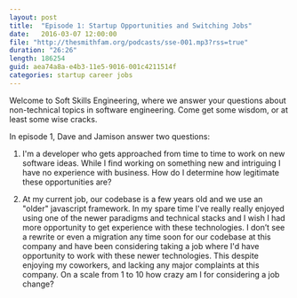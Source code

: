 ```yaml
---
layout: post
title:  "Episode 1: Startup Opportunities and Switching Jobs"
date:   2016-03-07 12:00:00
file: "http://thesmithfam.org/podcasts/sse-001.mp3?rss=true"
duration: "26:26"
length: 186254
guid: aea74a8a-e4b3-11e5-9016-001c4211514f
categories: startup career jobs
---
```


Welcome to Soft Skills Engineering, where we answer your questions about non-technical topics in software engineering.
Come get some wisdom, or at least some wise cracks.

In episode 1, Dave and Jamison answer two questions:

1. I'm a developer who gets approached from time to time to work on new software ideas. While I find working on something new and intriguing I have no experience with business. How do I determine how legitimate these opportunities are?

2. At my current job, our codebase is a few years old and we use an "older" javascript framework. In my spare time I've really really enjoyed using one of the newer paradigms and technical stacks and I wish I had more opportunity to get experience with these technologies. I don’t see a rewrite or even a migration any time soon for our codebase at this company and have been considering taking a job where I'd have opportunity to work with these newer technologies. This despite enjoying my coworkers, and lacking any major complaints at this company. On a scale from 1 to 10 how crazy am I for considering a job change?
